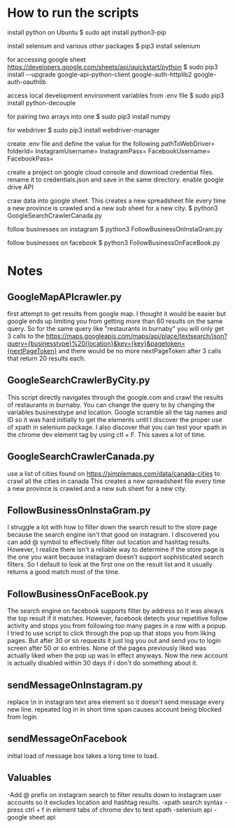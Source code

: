 # How to run the scripts

install python on Ubuntu
$ sudo apt install python3-pip

install selenium and various other packages
$ pip3 install selenium

for accessing google sheet https://developers.google.com/sheets/api/quickstart/python
$ sudo pip3 install --upgrade google-api-python-client google-auth-httplib2 google-auth-oauthlib

access local development environment variables from .env file
$ sudo pip3 install python-decouple

for pairing two arrays into one
$ sudo pip3 install numpy

for webdriver
$ sudo pip3 install webdriver-manager

create .env file and define the value for the following
pathToWebDriver=
folderId=
InstagramUsername=
InstagramPass=
FacebookUsername=
FacebookPass=

create a project on google cloud console and download credential files. rename it to credentials.json and save in the same directory.
enable google drive API

craw data into google sheet. This creates a new spreadsheet file every time a new province is crawled and a new sub sheet for a new city.
$ python3 GoogleSearchCrawlerCanada.py

follow businesses on instagram
$ python3 FollowBusinessOnInstaGram.py

follow businesses on facebook
$ python3 FollowBusinessOnFaceBook.py

# Notes

## GoogleMapAPIcrawler.py

first attempt to get results from google map. I thought it would be easier but google ends up limiting you from getting more than 60 results on the same query. So for the same query like "restaurants in burnaby" you will only get 3 calls to the https://maps.googleapis.com/maps/api/place/textsearch/json?query={businesstype}%20{location}&key={key}&pagetoken={nextPageToken} and there would be no more nextPageToken after 3 calls that return 20 results each.

## GoogleSearchCrawlerByCity.py

This script directly navigates through the google.com and crawl the results of restaurants in burnaby. You can change the query to by changing the variables businesstype and location. Google scramble all the tag names and ID so it was hard initially to get the elements until I discover the proper use of xpath in selenium package.
I also discover that you can test your xpath in the chrome dev element tag by using ctl + F. This saves a lot of time.

## GoogleSearchCrawlerCanada.py

use a list of cities found on https://simplemaps.com/data/canada-cities to crawl all the cities in canada
This creates a new spreadsheet file every time a new province is crawled and a new sub sheet for a new city.

## FollowBusinessOnInstaGram.py

I struggle a lot with how to filter down the search result to the store page because the search engine isn't that good on instagram. I discovered you can add @ symbol to effectively filter out location and hashtag results. However, I realize there isn't a reliable way to determine if the store page is the one you want because instagram doesn't support sophisticated search filters. So I default to look at the first one on the result list and it usually returns a good match most of the time.

## FollowBusinessOnFaceBook.py

The search engine on facebook supports filter by address so it was always the top result if it matches. However, facebook detects your repetitive follow activity and stops you from following too many pages in a row with a popup.
I tried to use script to click through the pop up that stops you from liking pages. But after 30 or so requests it just log you out and send you to login screen after 50 or so entries. None of the pages previously liked was actually liked when the pop up was in effect anyways. Now the new account is actually disabled within 30 days if i don't do something about it.

## sendMessageOnInstagram.py

replace \n in instagram text area element so it doesn't send message every new line.
repeated log in in short time span causes account being blocked from login

## sendMessageOnFacebook

initial load of message box takes a long time to load.

## Valuables

-Add @ prefix on instagram search to filter results down to instagram user accounts so it excludes location and hashtag results.
-xpath search syntax
-press ctrl + f in element tabs of chrome dev to test xpath
-selenium api
-google sheet api
